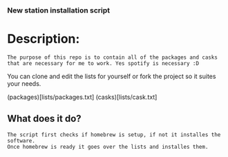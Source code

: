 ### New station installation script

# Description:
	The purpose of this repo is to contain all of the packages and casks that are necessary for me to work. Yes spotify is necessary :D

You can clone and edit the lists for yourself or fork the project so it suites your needs.

(packages)[lists/packages.txt]
(casks)[lists/cask.txt]

## What does it do?

	The script first checks if homebrew is setup, if not it installes the software.
	Once homebrew is ready it goes over the lists and installes them.
